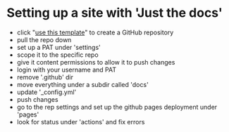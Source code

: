 # Setting up a site with 'Just the docs'

- click "[use this template]" to create a GitHub repository
- pull the repo down 
- set up a PAT under 'settings'
 - scope it to the specific repo
 - give it content permissions to allow it to push changes
 - login with your username and PAT
- remove '.github' dir
- move everything under a subdir called 'docs'
- update '\_config.yml'
- push changes
- go to the rep settings and set up the github pages deployment under 'pages'
- look for status under 'actions' and fix errors


[use this template]: https://github.com/just-the-docs/just-the-docs-template/generate
